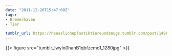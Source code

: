 ```yaml
---
date: "2011-12-26T15:47:00Z"
tags:
- Bremerhaven
- Tier

tumblr_url: https://haesslicheplastiktiereundzeugs.tumblr.com/post/14968336582
---
```

{{< figure src="tumblr_lwylo0hanB1qbfzcmo1_1280jpg" >}} 
